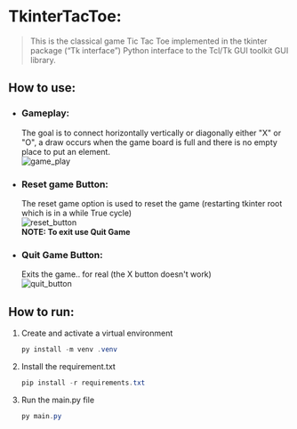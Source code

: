# TkinterTacToe:
> This is the classical game Tic Tac Toe implemented in the tkinter     package (“Tk interface”) Python interface to the Tcl/Tk GUI toolkit GUI library.

## How to use:
  - ### Gameplay:  
    The goal is to connect horizontally vertically or diagonally either "X" or "O", a draw occurs when the game board is full and there is no empty place to put an element.  
    ![game_play](https://i.imgur.com/HntJa5A.gif)

  - ### Reset game Button:
    The reset game option is used to reset the game (restarting tkinter root which is in a while True cycle)  
    ![reset_button](https://i.imgur.com/h883cni.gif)  
    **NOTE: To exit use Quit Game**
  
  - ### Quit Game Button:
    Exits the game.. for real (the X button doesn't work)  
    ![quit_button](https://i.imgur.com/lZvi4jt.gif)  

## How to run:

1. Create and activate a virtual environment
    ~~~ powershell
    py install -m venv .venv
    ~~~

2. Install the requirement.txt
    ~~~ powershell
    pip install -r requirements.txt
    ~~~

3. Run the main.py file
    ~~~ powershell
    py main.py
    ~~~
